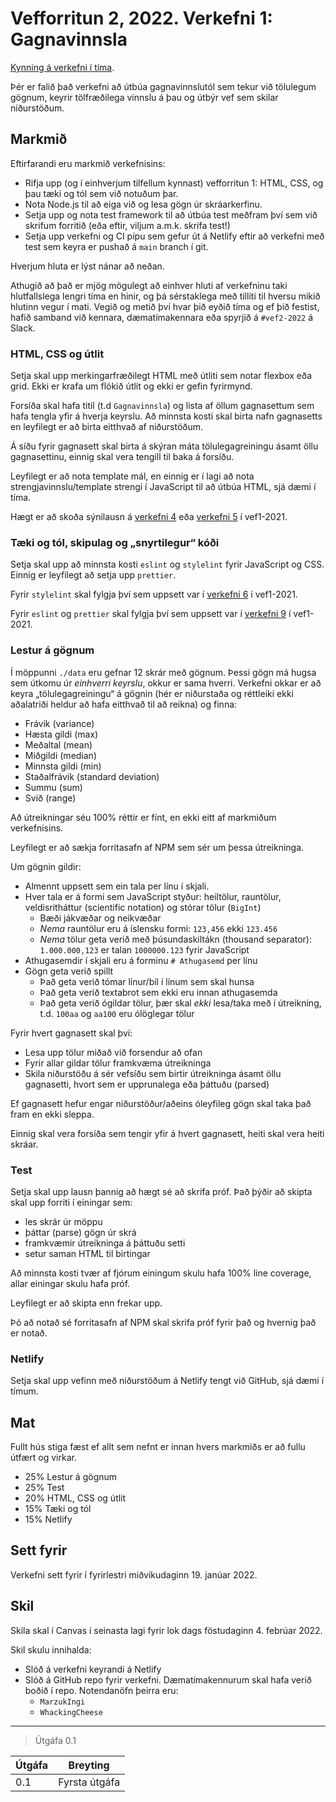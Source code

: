# Vefforritun 2, 2022. Verkefni 1: Gagnavinnsla

[Kynning á verkefni í tíma](https://youtu.be/).

Þér er falið það verkefni að útbúa gagnavinnslutól sem tekur við tölulegum gögnum, keyrir tölfræðilega vinnslu á þau og útbýr vef sem skilar niðurstöðum.

## Markmið

Eftirfarandi eru markmið verkefnisins:

* Rifja upp (og í einhverjum tilfellum kynnast) vefforritun 1: HTML, CSS, og þau tæki og tól sem við notuðum þar.
* Nota Node.js til að eiga við og lesa gögn úr skráarkerfinu.
* Setja upp og nota test framework til að útbúa test meðfram því sem við skrifum forritið (eða eftir, viljum a.m.k. skrifa test!)
* Setja upp verkefni og CI pípu sem gefur út á Netlify eftir að verkefni með test sem keyra er pushað á `main` branch í git.

Hverjum hluta er lýst nánar að neðan.

Athugið að það er mjög mögulegt að einhver hluti af verkefninu taki hlutfallslega lengri tíma en hinir, og þá sérstaklega með tilliti til hversu mikið hlutinn vegur í mati. Vegið og metið því hvar þið eyðið tíma og ef þið festist, hafið samband við kennara, dæmatímakennara eða spyrjið á `#vef2-2022` á Slack.

### HTML, CSS og útlit

Setja skal upp merkingarfræðilegt HTML með útliti sem notar flexbox eða grid. Ekki er krafa um flókið útlit og ekki er gefin fyrirmynd.

Forsíða skal hafa titil (t.d `Gagnavinnsla`) og lista af öllum gagnasettum sem hafa tengla yfir á hverja keyrslu. Að minnsta kosti skal birta nafn gagnasetts en leyfilegt er að birta eitthvað af niðurstöðum.

Á síðu fyrir gagnasett skal birta á skýran máta tölulegagreiningu ásamt öllu gagnasettinu, einnig skal vera tengill til baka á forsíðu.

Leyfilegt er að nota template mál, en einnig er í lagi að nota strengjavinnslu/template strengi í JavaScript til að útbúa HTML, sjá dæmi í tíma.

Hægt er að skoða sýnilausn á [verkefni 4](https://github.com/vefforritun/vef1-2021-v4-synilausn) eða [verkefni 5](https://github.com/vefforritun/vef1-2021-v5-synilausn) í vef1-2021.

### Tæki og tól, skipulag og „snyrtilegur“ kóði

Setja skal upp að minnsta kosti `eslint` og `stylelint` fyrir JavaScript og CSS. Einnig er leyfilegt að setja upp `prettier`.

Fyrir `stylelint` skal fylgja því sem uppsett var í [verkefni 6](https://github.com/vefforritun/vef1-2021-v6-synilausn) í vef1-2021.

Fyrir `eslint` og `prettier` skal fylgja því sem uppsett var í [verkefni 9](https://github.com/vefforritun/vef1-2021-v9-synilausn) í vef1-2021.

### Lestur á gögnum

Í möppunni `./data` eru gefnar 12 skrár með gögnum. Þessi gögn má hugsa sem útkomu úr _einhverri keyrslu_, okkur er sama hverri. Verkefni okkar er að keyra „tölulegagreiningu“ á gögnin (hér er niðurstaða og réttleiki ekki aðalatriði heldur að hafa eitthvað til að reikna) og finna:

* Frávik (variance)
* Hæsta gildi (max)
* Meðaltal (mean)
* Miðgildi (median)
* Minnsta gildi (min)
* Staðalfrávik (standard deviation)
* Summu (sum)
* Svið (range)

Að útreikningar séu 100% réttir er fínt, en ekki eitt af markmiðum verkefnisins.

Leyfilegt er að sækja forritasafn af NPM sem sér um þessa útreikninga.

Um gögnin gildir:

* Almennt uppsett sem ein tala per línu í skjali.
* Hver tala er á formi sem JavaScript styður: heiltölur, rauntölur, veldisritháttur (scientific notation) og stórar tölur (`BigInt`)
  * Bæði jákvæðar og neikvæðar
  * _Nema_ rauntölur eru á íslensku formi: `123,456` ekki `123.456`
  * _Nema_ tölur geta verið með þúsundaskiltákn (thousand separator): `1.000.000,123` er talan `1000000.123` fyrir JavaScript
* Athugasemdir í skjali eru á forminu `# Athugasemd` per línu
* Gögn geta verið spillt
  * Það geta verið tómar línur/bil í línum sem skal hunsa
  * Það geta verið textabrot sem ekki eru innan athugasemda
  * Það geta verið ógildar tölur, þær skal *ekki* lesa/taka með í útreikning, t.d. `100aa` og `aa100` eru ólöglegar tölur

Fyrir hvert gagnasett skal því:

* Lesa upp tölur miðað við forsendur að ofan
* Fyrir allar gildar tölur framkvæma útreikninga
* Skila niðurstöðu á sér vefsíðu sem birtir útreikninga ásamt öllu gagnasetti, hvort sem er upprunalega eða þáttuðu (parsed)

Ef gagnasett hefur engar niðurstöður/aðeins óleyfileg gögn skal taka það fram en ekki sleppa.

Einnig skal vera forsíða sem tengir yfir á hvert gagnasett, heiti skal vera heiti skráar.

### Test

Setja skal upp lausn þannig að hægt sé að skrifa próf. Það þýðir að skipta skal upp forriti í einingar sem:

* les skrár úr möppu
* þáttar (parse) gögn úr skrá
* framkvæmir útreikninga á þáttuðu setti
* setur saman HTML til birtingar

Að minnsta kosti tvær af fjórum einingum skulu hafa 100% line coverage, allar einingar skulu hafa próf.

Leyfilegt er að skipta enn frekar upp.

Þó að notað sé forritasafn af NPM skal skrifa próf fyrir það og hvernig það er notað.

### Netlify

Setja skal upp vefinn með niðurstöðum á Netlify tengt við GitHub, sjá dæmi í tímum.

## Mat

Fullt hús stiga fæst ef allt sem nefnt er innan hvers markmiðs er að fullu útfært og virkar.

* 25% Lestur á gögnum
* 25% Test
* 20% HTML, CSS og útlit
* 15% Tæki og tól
* 15% Netlify

## Sett fyrir

Verkefni sett fyrir í fyrirlestri miðvikudaginn 19. janúar 2022.

## Skil

Skila skal í Canvas í seinasta lagi fyrir lok dags föstudaginn 4. febrúar 2022.

Skil skulu innihalda:

* Slóð á verkefni keyrandi á Netlify
* Slóð á GitHub repo fyrir verkefni. Dæmatímakennurum skal hafa verið boðið í repo. Notendanöfn þeirra eru:
  * `MarzukIngi`
  * `WhackingCheese`

---

> Útgáfa 0.1

| Útgáfa | Breyting      |
|--------|---------------|
| 0.1    | Fyrsta útgáfa |
